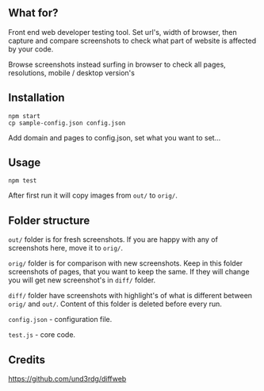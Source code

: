 ## What for? ##

Front end web developer testing tool.
Set url's, width of browser, then capture and compare screenshots to check what part of website is affected by your code. 

Browse screenshots instead surfing in browser to check all pages, resolutions, mobile / desktop version's 

## Installation ## 

```
npm start
cp sample-config.json config.json
```

Add domain and pages to config.json, set what you want to set...

## Usage ##

`npm test`

After first run it will copy images from `out/` to `orig/`.


## Folder structure ##

`out/` folder is for fresh screenshots. If you are happy with any of screenshots here, move it to `orig/`.

`orig/` folder is for comparison with new screenshots. Keep in this folder screenshots of pages, that you want to keep the same. If they will change you will get new screenshot's in `diff/` folder. 

`diff/` folder have screenshots with highlight's of what is different between `orig/` and `out/`. Content of this folder is deleted before every run.

`config.json` - configuration file.

`test.js` - core code.

## Credits ##

https://github.com/und3rdg/diffweb
